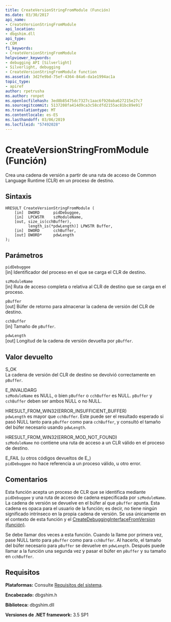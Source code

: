 ```yaml
---
title: CreateVersionStringFromModule (Función)
ms.date: 03/30/2017
api_name:
- CreateVersionStringFromModule
api_location:
- dbgshim.dll
api_type:
- COM
f1_keywords:
- CreateVersionStringFromModule
helpviewer_keywords:
- debugging API [Silverlight]
- Silverlight, debugging
- CreateVersionStringFromModule function
ms.assetid: 3d2fe9bd-75ef-4364-84a6-da1e1994ac1a
topic_type:
- apiref
author: rpetrusha
ms.author: ronpet
ms.openlocfilehash: 3ed8b85475dc7327c1aac6f920aba627215e27c7
ms.sourcegitcommit: 5137208fa414d9ca3c58cdfd2155ac81bc89e917
ms.translationtype: MT
ms.contentlocale: es-ES
ms.lasthandoff: 03/06/2019
ms.locfileid: "57492028"
---
```

# <a name="createversionstringfrommodule-function"></a>CreateVersionStringFromModule (Función)
Crea una cadena de versión a partir de una ruta de acceso de Common Language Runtime (CLR) en un proceso de destino.  
  
## <a name="syntax"></a>Sintaxis  
  
```  
HRESULT CreateVersionStringFromModule (  
    [in]  DWORD      pidDebuggee,  
    [in]  LPCWSTR    szModuleName,  
    [out, size_is(cchBuffer),  
          length_is(*pdwLength)] LPWSTR Buffer,  
    [in]  DWORD      cchBuffer,  
    [out] DWORD*     pdwLength  
);  
```  
  
## <a name="parameters"></a>Parámetros  
 `pidDebuggee`  
 [in] Identificador del proceso en el que se carga el CLR de destino.  
  
 `szModuleName`  
 [in] Ruta de acceso completa o relativa al CLR de destino que se carga en el proceso.  
  
 `pBuffer`  
 [out] Búfer de retorno para almacenar la cadena de versión del CLR de destino.  
  
 `cchBuffer`  
 [in] Tamaño de `pBuffer`.  
  
 `pdwLength`  
 [out] Longitud de la cadena de versión devuelta por `pBuffer`.  
  
## <a name="return-value"></a>Valor devuelto  
 S_OK  
 La cadena de versión del CLR de destino se devolvió correctamente en `pBuffer`.  
  
 E_INVALIDARG  
 `szModuleName` es NULL, o bien `pBuffer` o `cchBuffer` es NULL. `pBuffer` y `cchBuffer` deben ser ambos NULL o no NULL.  
  
 HRESULT_FROM_WIN32(ERROR_INSUFFICIENT_BUFFER)  
 `pdwLength` es mayor que `cchBuffer`. Este puede ser el resultado esperado si pasó NULL tanto para `pBuffer` como para `cchBuffer`, y consultó el tamaño del búfer necesario usando `pdwLength`.  
  
 HRESULT_FROM_WIN32(ERROR_MOD_NOT_FOUND)  
 `szModuleName` no contiene una ruta de acceso a un CLR válido en el proceso de destino.  
  
 E_FAIL (u otros códigos devueltos de E_)  
 `pidDebuggee` no hace referencia a un proceso válido, u otro error.  
  
## <a name="remarks"></a>Comentarios  
 Esta función acepta un proceso de CLR que se identifica mediante `pidDebuggee` y una ruta de acceso de cadena especificada por `szModuleName`. La cadena de versión se devuelve en el búfer al que `pBuffer` apunta. Esta cadena es opaca para el usuario de la función; es decir, no tiene ningún significado intrínseco en la propia cadena de versión. Se usa únicamente en el contexto de esta función y el [CreateDebuggingInterfaceFromVersion (función)](../../../../docs/framework/unmanaged-api/debugging/createdebugginginterfacefromversion-function-for-silverlight.md).  
  
 Se debe llamar dos veces a esta función. Cuando la llame por primera vez, pase NULL tanto para `pBuffer` como para `cchBuffer`. Al hacerlo, el tamaño del búfer necesario para `pBuffer` se devuelve en `pdwLength`. Después puede llamar a la función una segunda vez y pasar el búfer en `pBuffer` y su tamaño en `cchBuffer`.  
  
## <a name="requirements"></a>Requisitos  
 **Plataformas:** Consulte [Requisitos del sistema](../../../../docs/framework/get-started/system-requirements.md).  
  
 **Encabezado:** dbgshim.h  
  
 **Biblioteca:** dbgshim.dll  
  
 **Versiones de .NET framework:** 3.5 SP1
